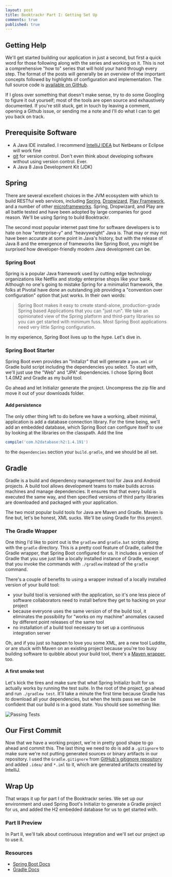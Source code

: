 ```yaml
---
layout: post
title: Booktrackr Part I: Getting Set Up
comments: true
published: true
---
```


## Getting Help

We'll get started building our application in just a second, but first a quick word for those following along with the series and working on it. This is not a comprehensive "how to" series that will hold your hand through every step. The format of the posts will generally be an overview of the important concepts followed by highlights of configuration and implementation. The full source code is [available on GitHub]().

If I gloss over something that doesn't make sense, try to do some Googling to figure it out yourself; most of the tools are open source and exhaustively documented. If you're still stuck, get in touch by leaving a comment, opening a Github issue, or sending me a note and I'll do what I can to get you back on track.

## Prerequisite Software

* A Java IDE installed. I recommend [IntelliJ IDEA](https://www.jetbrains.com/idea/) but Netbeans or Eclipse will work fine
* [git](https://git-scm.com/) for version control. Don't even think about developing software without using version control. Ever.
* A Java 8 Java Development Kit (JDK)

## Spring

There are several excellent choices in the JVM ecosystem with which to build RESTful web services, including [Spring](https://spring.io/), [Dropwizard](http://www.dropwizard.io/), [Play Framework](https://www.playframework.com/), and a number of other [microframeworks](http://blog.takipi.com/java-micro-frameworks-the-new-trend-you-cant-ignore/). Spring, Dropwizard, and Play are all battle tested and have been adopted by large companies for good reason. We'll be using Spring to build Booktrackr.

The second most popular internet past time for software developers is to hate on how "enterprise-y" and "heavyweight" Java is. That may or may not have been accurate at some point in Java's history, but with the release of Java 8 and the emergence of frameworks like Spring Boot, you might be surprised how developer-friendly modern Java development can be.

### Spring Boot

Spring is a popular Java framework used by cutting edge technology organizations like Netflix and stodgy enterprise shops like your bank. Although no one's going to mistake Spring for a minimalist framework, the folks at Pivotal have done an outstanding job providing a "convention over configuration" option that just works. In their own words:

> Spring Boot makes it easy to create stand-alone, production-grade Spring based Applications that you can "just run". We take an opinionated view of the Spring platform and third-party libraries so you can get started with minimum fuss. Most Spring Boot applications need very little Spring configuration.

In my experience, Spring Boot lives up to the hype. Let's dive in.

### Spring Boot Starter

Spring Boot even provides an "Initalizr" that will generate a `pom.xml` or Gradle build script including the dependencies you select. To start with, we'll just use the "Web" and "JPA" dependencies. I chose Spring Boot 1.4.0M2 and Gradle as my build tool.

Go ahead and let Initializr generate the project. Uncompress the zip file and move it out of your downloads folder.

#### Add persistence

The only other thing left to do before we have a working, albeit minimal, application is add a database connection library. For the time being, we'll add an embedded database, which Spring Boot can configure itself to use by looking at the libraries on the classpath. Add the line

```groovy
compile('com.h2database:h2:1.4.191')
```

to the `dependencies` section your `build.gradle`, and we should be all set.

## Gradle

Gradle is a build and dependency management tool for Java and Android projects. A build tool allows development teams to make builds across machines and manage dependencies. It ensures that that every build is executed the same way, and then specified versions of third party libraries are downloaded and packaged with your application.

The two most popular build tools for Java are Maven and Gradle. Maven is fine but, let's be honest, XML sucks. We'll be using Gradle for this project.

### The Gradle Wrapper

One thing I'd like to point out is the `gradlew` and `gradle.bat` scripts along with the `gradle` directory. This is a pretty cool feature of Gradle, called the Gradle wrapper, that Spring Boot configured for us. It includes a version of Gradle that you use just like a locally installed instance of Gradle, except that you invoke the commands with `./gradlew` instead of the `gradle` command.

There's a couple of benefits to using a wrapper instead of a locally installed version of your build tool:

*  your build tool is versioned with the application, so it's one less piece of software collaborators need to install before they get to hacking on your project
* because everyone uses the same version of of the build tool, it eliminates the possibility for "works on my machine" anomalies caused by different point releases of the same tool
* no installation of a build tool necessary to set up a continuous integration server

Oh, and if you just so happen to love you some XML, are a new tool Luddite, or are stuck with Maven on an existing project because you're too busy building software to quibble about your build tool, there's a [Maven wrapper](https://github.com/takari/takari-maven-plugin), too.

#### A first smoke test

Let's kick the tires and make sure that what Spring Initializr built for us actually works by running the test suite. In the root of the project, go ahead and run `./gradlew test`. It'll take a minute the first time because Gradle has to download all your dependencies, but when the tests pass we can be confident that our build is in a good state. You should see something like:

![Passing Tests](/public/images/booktrackr/initial_test-terminal_output.png)

## Our First Commit

Now that we have a working project, we're in pretty good shape to go ahead and commit this. The last thing we need to do is add a `.gitignore` to make sure we're not putting generated sources or binary artifacts in our repository. I used the `Gradle.gitignore` from [GitHub's gitignore repository](https://github.com/github/gitignore) and added `.idea/` and `*.iml` to it, which are generated artifacts created by IntelliJ.

## Wrap Up

That wraps it up for part I of the Booktrackr series. We set up our environment and used Spring Boot's Initializr to generate a Gradle project for us, and added the H2 embedded database for us to get started with.

### Part II Preview

In Part II, we'll talk about continuous integration and we'll set our project up to use it.

### Resources

* [Spring Boot Docs](http://projects.spring.io/spring-boot/)
* [Gradle Docs](https://docs.gradle.org/current/release-notes)
